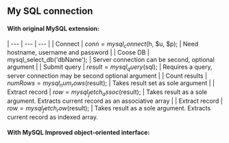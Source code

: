 ## My SQL connection
#### With original MySQL extension:
| --- | --- | --- |
| Connect | $conn = mysql_connect($h, $u, $p); | Need hostname, username and password |
| Coose DB | mysql_select_db('dbName'); | Server connection can be second, optional argument |
| Submit query | $result =  mysql_query($sql); | Requires a query, server connection may be second optional argument |
| Count results | $numRows = mysql_num_rows($result); | Takes result set as sole argument |
| Extract record | $row = mysql_fetch_assoc($result); | Takes result as a sole argument. Extracts current record as an associative array |
| Extract record | $row = mysql_fetch_row($result); | Takes result as a sole argument. Extracts current record as indexed array.

#### With MySQL Improved object-oriented interface:

